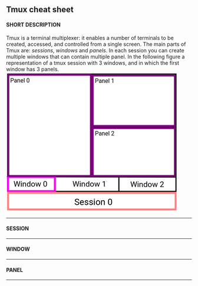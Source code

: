 ## Tmux cheat sheet

#### SHORT DESCRIPTION 
Tmux is a terminal multiplexer: it enables a number of terminals to be created, accessed, and controlled from a single screen.
The main parts of Tmux are: _sessions_, _windows_ and _panels_.
In each session you can create multiple windows that can contain multiple panel. In the following figure a representation of a tmux session with 3 windows, and in which the first window has 3 panels.
![Tmux session elements](./img/tmux_1.png)

---

#### SESSION 

---

#### WINDOW 

---

#### PANEL 

---